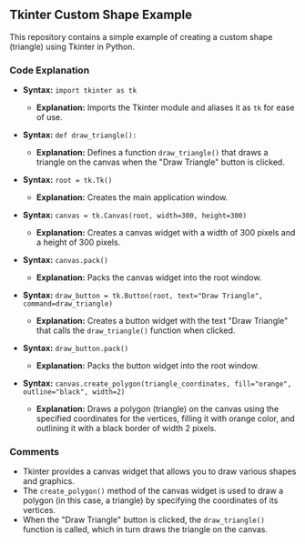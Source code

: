 ## Tkinter Custom Shape Example

This repository contains a simple example of creating a custom shape (triangle) using Tkinter in Python.

### Code Explanation

- **Syntax:** `import tkinter as tk`
  - **Explanation:** Imports the Tkinter module and aliases it as `tk` for ease of use.

- **Syntax:** `def draw_triangle():`
  - **Explanation:** Defines a function `draw_triangle()` that draws a triangle on the canvas when the "Draw Triangle" button is clicked.

- **Syntax:** `root = tk.Tk()`
  - **Explanation:** Creates the main application window.

- **Syntax:** `canvas = tk.Canvas(root, width=300, height=300)`
  - **Explanation:** Creates a canvas widget with a width of 300 pixels and a height of 300 pixels.

- **Syntax:** `canvas.pack()`
  - **Explanation:** Packs the canvas widget into the root window.

- **Syntax:** `draw_button = tk.Button(root, text="Draw Triangle", command=draw_triangle)`
  - **Explanation:** Creates a button widget with the text "Draw Triangle" that calls the `draw_triangle()` function when clicked.

- **Syntax:** `draw_button.pack()`
  - **Explanation:** Packs the button widget into the root window.

- **Syntax:** `canvas.create_polygon(triangle_coordinates, fill="orange", outline="black", width=2)`
  - **Explanation:** Draws a polygon (triangle) on the canvas using the specified coordinates for the vertices, filling it with orange color, and outlining it with a black border of width 2 pixels.

### Comments

- Tkinter provides a canvas widget that allows you to draw various shapes and graphics.
- The `create_polygon()` method of the canvas widget is used to draw a polygon (in this case, a triangle) by specifying the coordinates of its vertices.
- When the "Draw Triangle" button is clicked, the `draw_triangle()` function is called, which in turn draws the triangle on the canvas.
